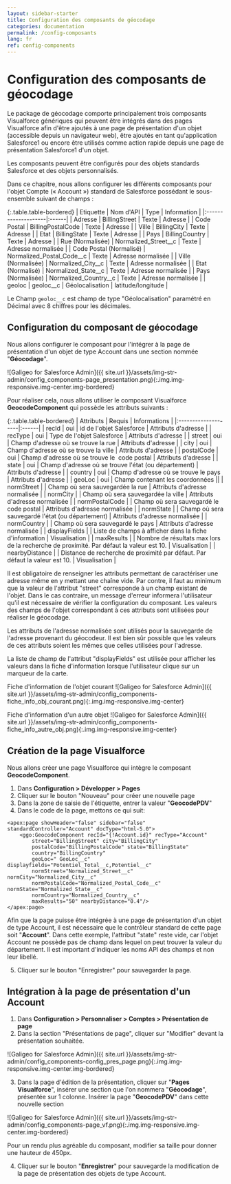 ```yaml
---
layout: sidebar-starter
title: Configuration des composants de géocodage
categories: documentation
permalink: /config-composants
lang: fr
ref: config-components
---
```


# Configuration des composants de géocodage

Le package de géocodage comporte principalement trois composants Visualforce génériques qui peuvent être intégrés dans des pages Visualforce afin d'être ajoutés à une page de présentation d'un objet (accessible depuis un navigateur web), être ajoutés en tant qu'application Salesforce1 ou encore être utilisés comme action rapide depuis une page de présentation Salesforce1 d'un objet.

Les composants peuvent être configurés pour des objets standards Salesforce et des objets personnalisés.

Dans ce chapitre, nous allons configurer les différents composants pour l'objet Compte (« Account ») standard de Salesforce possédant le sous-ensemble suivant de champs :

{:.table.table-bordered}
| Etiquette | Nom d'API | Type | Information |
|:--------------------|:------|
| Adresse                 | BillingStreet             | Texte           | Adresse |
| Code Postal             | BillingPostalCode         | Texte           | Adresse |
| Ville                   | BillingCity               | Texte           | Adresse |
| Etat                    | BillingState              | Texte           | Adresse |
| Pays                    | BillingCountry            | Texte           | Adresse |
| Rue (Normalisée)        | Normalized_Street__c      | Texte           | Adresse normalisée |
| Code Postal (Normalisé) | Normalized_Postal_Code__c | Texte           | Adresse normalisée |
| Ville (Normalisée)      | Normalized_City__c        | Texte           | Adresse normalisée |
| Etat (Normalisé)        | Normalized_State__c       | Texte           | Adresse normalisée |
| Pays (Normalisée)       | Normalized_Country__c     | Texte           | Adresse normalisée |
| geoloc                  | geoloc__c                 | Géolocalisation | latitude/longitude |

Le Champ <code>geoloc__c</code> est champ de type "Géolocalisation" paramétré en Décimal avec 8 chiffres pour les décimales.

## Configuration du composant de géocodage

Nous allons configurer le composant pour l'intégrer à la page de présentation d'un objet de type Account dans une section nommée "**Géocodage**".

![Galigeo for Salesforce Admin]({{ site.url }}/assets/img-str-admin/config_components-page_presentation.png){:.img.img-responsive.img-center.img-bordered}

Pour réaliser cela, nous allons utiliser le composant Visualforce **GeocodeComponent** qui possède les attributs suivants :

{:.table.table-bordered}
| Attributs      | Requis | Informations |
|:--------------------|:------|
| recId          | oui    | id de l'objet Salesforce | Attributs d'adresse |
| recType        | oui    | Type de l'objet Salesforce | Attributs d'adresse |
| street         | oui    | Champ d'adresse où se trouve la rue | Attributs d'adresse |
| city           | oui    | Champ d'adresse où se trouve la ville | Attributs d'adresse |
| postalCode     | oui    | Champ d'adresse où se trouve le  code postal | Attributs d'adresse |
| state          | oui    | Champ d'adresse où se trouve l'état (ou département) | Attributs d'adresse |
| country        | oui    | Champ d'adresse où se trouve le pays | Attributs d'adresse |
| geoLoc         | oui    | Champ contenant les coordonnées ||
| normStreet     |        | Champ où sera sauvegardée la rue | Attributs d'adresse normalisée |
| normCity       |        | Champ où sera sauvegardée la ville | Attributs d'adresse normalisée |
| normPostalCode |        | Champ où sera sauvegardé le code postal | Attributs d'adresse normalisée |
| normState      |        | Champ où sera sauvegardé l'état (ou département) | Attributs d'adresse normalisée |
| normCountry    |        | Champ où sera sauvegardé le pays | Attributs d'adresse normalisée |
| displayFields  |        | Liste de champs à afficher dans la fiche d'information | Visualisation |
| maxResults     |        | Nombre de résultats max lors de la recherche de proximité. Par défaut la valeur est 10. | Visualisation |
| nearbyDistance |        | Distance de recherche de proximité par défaut. Par défaut la valeur est 10. | Visualisation |

Il est obligatoire de renseigner les attributs permettant de caractériser une adresse même en y mettant une chaîne vide. Par contre, il faut au minimum que la valeur de l'attribut "street" corresponde à un champ existant de l'objet. Dans le cas contraire, un message d'erreur informera l'utilisateur qu'il est nécessaire de vérifier la configuration du composant. Les valeurs des champs de l'objet correspondant à ces attributs sont utilisées pour réaliser le géocodage.

Les attributs de l'adresse normalisée sont utilisés pour la sauvegarde de l'adresse provenant du géocodeur. Il est bien sûr possible que les valeurs de ces attributs soient les mêmes que celles utilisées pour l'adresse.

La liste de champ de l'attribut "displayFields" est utilisée pour afficher les valeurs dans la fiche d'information lorsque l'utilisateur clique sur un marqueur de la carte.

Fiche d'information de l'objet courant
![Galigeo for Salesforce Admin]({{ site.url }}/assets/img-str-admin/config_components-fiche_info_obj_courant.png){:.img.img-responsive.img-center}

Fiche d'information d'un autre objet
![Galigeo for Salesforce Admin]({{ site.url }}/assets/img-str-admin/config_components-fiche_info_autre_obj.png){:.img.img-responsive.img-center}

## Création de la page Visualforce

Nous allons créer une page Visualforce qui intègre le composant **GeocodeComponent**.

1.	Dans **Configuration > Développer > Pages**
2.	Cliquer sur le bouton "Nouveau" pour créer une nouvelle page
3.	Dans la zone de saisie de l'étiquette, entrer la valeur "**GeocodePDV**"
4.	Dans le code de la page, mettons ce qui suit:

```
<apex:page showHeader="false" sidebar="false" standardController="Account" docType="html-5.0">
    <ggo:GeocodeComponent recId="{!Account.id}" recType="Account" 
        street="BillingStreet" city="BillingCity" 
        postalCode="BillingPostalCode" state="BillingState" 
        country="BillingCountry" 
        geoLoc=" GeoLoc__c"  displayfields="Potentiel_Total__c,Potentiel__c" 
        normStreet="Normalized_Street__c" normCity="Normalized_City__c" 
        normPostalCode="Normalized_Postal_Code__c" normState="Normalized_State__c" 
        normCountry="Normalized_Country__c"  
        maxResults="50" nearbyDistance="0.4"/>
</apex:page>
```

Afin que la page puisse être intégrée à une page de présentation d'un objet de type Account, il est nécessaire que le contrôleur standard de cette page soit "**Account**".
Dans cette exemple, l'attribut "state" reste vide, car l'objet Account ne possède pas de champ dans lequel on peut trouver la valeur du département.
Il est important d'indiquer les noms API des champs et non leur libellé. 

5.	Cliquer sur le bouton "Enregistrer" pour sauvegarder la page.

## Intégration à la page de présentation d'un Account

1.	Dans **Configuration > Personnaliser > Comptes > Présentation de page**
2.	Dans la section "Présentations de page", cliquer sur "Modifier" devant la présentation souhaitée.

![Galigeo for Salesforce Admin]({{ site.url }}/assets/img-str-admin/config_components-config_pres_page.png){:.img.img-responsive.img-center.img-bordered}

3.	Dans la page d'édition de la présentation, cliquer sur "**Pages Visualforce**", insérer une section que l'on nommera "**Géocodage**", présentée sur 1 colonne.
Insérer la page "**GeocodePDV**" dans cette nouvelle section

![Galigeo for Salesforce Admin]({{ site.url }}/assets/img-str-admin/config_components-page_vf.png){:.img.img-responsive.img-center.img-bordered}

Pour un rendu plus agréable du composant, modifier sa taille pour donner une hauteur de 450px. 

4.	Cliquer sur le bouton "**Enregistrer**" pour sauvegarde la modification de la page de présentation des objets de type Account.
